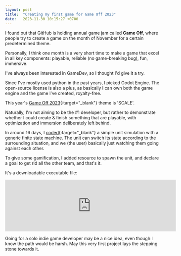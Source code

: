 ```yaml
---
layout: post
title:  "Creating my first game for Game Off 2023"
date:   2023-11-30 10:15:27 +0700
---
```


I found out that GitHub is holding annual game jam called **Game Off**, where people try to create a game
on the month of November for a certain predetermined theme.

Personally, I think one month is a very short time to make a game that excel in all key components: 
playable, reliable (no game-breaking bug), fun, immersive.

I've always been interested in GameDev, so I thought I'd give it a try.

Since I've mostly used python in the past years, I picked Godot Engine. 
The open-source license is also a plus, as basically I can own both the game engine and the game I've created, royalty-free.

This year's [Game Off 2023](https://itch.io/jam/game-off-2023){:target="_blank"} theme is 'SCALE'.

Naturally, I'm not aiming to be the #1 developer, but rather to demonstrate 
whether I could create & finish something that are playable, with optimization and immersion deliberately left behind.

In around 16 days, I [coded](https://github.com/rahmatnazali/colonite){:target="_blank"} a simple unit simulation with a generic finite state machine.
The unit can switch its state according to the surrounding situation, and we (the user) basically just watching them going against each other.

To give some gamification, I added resource to spawn the unit, and declare a goal to get rid all the other team, and that's it.

It's a downloadable executable file:

<iframe frameborder="0" src="https://itch.io/embed/2379186?linkback=true" width="552" height="167"></iframe>

Going for a solo indie game developer may be a nice idea, even though I know the path would be harsh.
May this very first project lays the stepping stone towards it.
